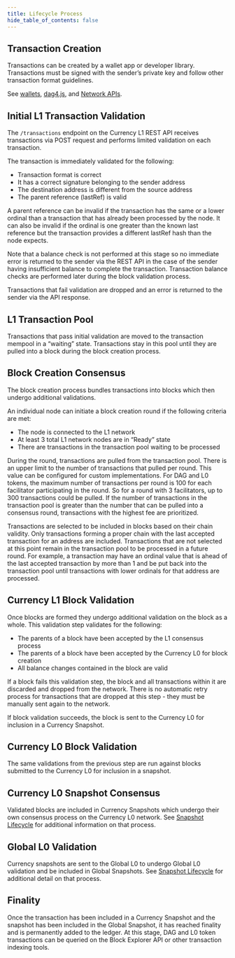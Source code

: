 ```yaml
---
title: Lifecycle Process
hide_table_of_contents: false
---
```


<intro-end />

## Transaction Creation

Transactions can be created by a wallet app or developer library. Transactions must be signed with the sender’s private key and follow other transaction format guidelines. 

See [wallets](/learn/tools-resources/wallets), [dag4.js](/hypergraph/dag4), and [Network APIs](/hypergraph/architecture). 

## Initial L1 Transaction Validation

The `/transactions` endpoint on the Currency L1 REST API receives transactions via POST request and performs limited validation on each transaction. 

The transaction is immediately validated for the following:

- Transaction format is correct
- It has a correct signature belonging to the sender address
- The destination address is different from the source address
- The parent reference (lastRef) is valid

A parent reference can be invalid if the transaction has the same or a lower ordinal than a transaction that has already been processed by the node. It can also be invalid if the ordinal is one greater than the known last reference but the transaction provides a different lastRef hash than the node expects. 

Note that a balance check is not performed at this stage so no immediate error is returned to the sender via the REST API in the case of the sender having insufficient balance to complete the transaction. Transaction balance checks are performed later during the block validation process. 

Transactions that fail validation are dropped and an error is returned to the sender via the API response. 

## L1 Transaction Pool

Transactions that pass initial validation are moved to the transaction mempool in a “waiting” state. Transactions stay in this pool until they are pulled into a block during the block creation process. 

## Block Creation Consensus

The block creation process bundles transactions into blocks which then undergo additional validations. 

An individual node can initiate a block creation round if the following criteria are met: 

- The node is connected to the L1 network
- At least 3 total L1 network nodes are in “Ready” state
- There are transactions in the transaction pool waiting to be processed

During the round, transactions are pulled from the transaction pool. There is an upper limit to the number of transactions that pulled per round. This value can be configured for custom implementations. For DAG and L0 tokens, the maximum number of transactions per round is 100 for each facilitator participating in the round. So for a round with 3 facilitators, up to 300 transactions could be pulled. If the number of transactions in the transaction pool is greater than the number that can be pulled into a consensus round, transactions with the highest fee are prioritized. 

Transactions are selected to be included in blocks based on their chain validity. Only transactions forming a proper chain with the last accepted transaction for an address are included. Transactions that are not selected at this point remain in the transaction pool to be processed in a future round. For example, a transaction may have an ordinal value that is ahead of the last accepted transaction by more than 1 and be put back into the transaction pool until transactions with lower ordinals for that address are processed. 

## Currency L1 Block Validation

Once blocks are formed they undergo additional validation on the block as a whole. This validation step validates for the following:
- The parents of a block have been accepted by the L1 consensus process
- The parents of a block have been accepted by the Currency L0 for block creation
- All balance changes contained in the block are valid

If a block fails this validation step, the block and all transactions within it are discarded and dropped from the network. There is no automatic retry process for transactions that are dropped at this step - they must be manually sent again to the network. 

If block validation succeeds, the block is sent to the Currency L0 for inclusion in a Currency Snapshot. 

## Currency L0 Block Validation

The same validations from the previous step are run against blocks submitted to the Currency L0 for inclusion in a snapshot. 

## Currency L0 Snapshot Consensus

Validated blocks are included in Currency Snapshots which undergo their own consensus process on the Currency L0 network. See [Snapshot Lifecycle](/metagraphs/concepts/snapshot-lifecycle) for additional information on that process. 

## Global L0 Validation

Currency snapshots are sent to the Global L0 to undergo Global L0 validation and be included in Global Snapshots. See [Snapshot Lifecycle](/metagraphs/concepts/snapshot-lifecycle) for additional detail on that process. 

## Finality

Once the transaction has been included in a Currency Snapshot and the snapshot has been included in the Global Snapshot, it has reached finality and is permanently added to the ledger. At this stage, DAG and L0 token transactions can be queried on the Block Explorer API or other transaction indexing tools.